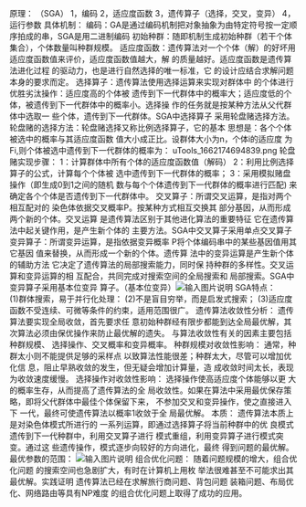原理：
（SGA）
1，编码
2，适应度函数
3，遗传算子（选择，交叉，变异）
4，运行参数
具体机制：
编码：GA是通过编码机制把对象抽象为由特定符号按一定顺序拍成的串，SGA是用二进制编码
初始种群：随即机制生成初始种群（若干个体集合），个体数量叫种群规模。
适应度函数：遗传算法对一个个体（解）的好坏用
适应度函数值来评价，适应度函数值越大，解
的质量越好。适应度函数是遗传算法进化过程
的驱动力，也是进行自然选择的唯一标准，它
的设计应结合求解问题本身的要求而定。
选择算子：遗传算法使用选择运算来实现对群体中
的个体进行优胜劣汰操作：适应度高的个体被
遗传到下一代群体中的概率大；适应度低的个
体，被遗传到下一代群体中的概率小。选择操
作的任务就是按某种方法从父代群体中选取一
些个体，遗传到下一代群体。SGA中选择算子
采用轮盘赌选择方法。
轮盘赌的选择方法：轮盘赌选择又称比例选择算子，它的基本
思想是：各个个体被选中的概率与其适应度函数
值大小成正比。设群体大小为n，个体i的适应度
为Fi,则个体被选中遗传到下一代群体的概率为：
uTools_1662174694839.png
轮盘赌实现步骤：
1：计算群体中所有个体的适应度函数值（解码）
2：利用比例选择算子的公式，计算每个个体被
选中遗传到下一代群体的概率；
3：采用模拟赌盘操作（即生成0到1之间的随机
数与每个个体遗传到下一代群体的概率进行匹配)
来确定各个个体是否遗传到下一代群体中。
交叉算子：所谓交叉运算，是指对两个相互配对的
染色体依据交叉概率P。按某种方式相互交换其
部分基因，从而形成两个新的个体。交叉运算
是遗传算法区别于其他进化算法的重要特征
它在遗传算法中起关键作用，是产生新个体的
主要方法。SGA中交叉算子采用单点交叉算子
变异算子：所谓变异运算，是指依据变异概率
P将个体编码串中的某些基因值用其它基因
值来替换，从而形成一个新的个体。遗传算
法中的变异运算是产生新个体的辅助方法
它决定了遗传算法的局部搜索能力，同时保
持种群的多样性。交叉运算和变异运算的相
互配合，共同完成对搜索空间的全局搜索和
局部搜索。SGA中变异算子采用基本位变异
算子。（基本位变异）![输入图片说明](../../58575d0cecc74a0318fe5ec192a8dfe8.png)
SGA特点：   
(1)群体搜索，易于并行化处理：
(2)不是盲目穷举，而是启发式搜索；
(3)适应度函数不受连续、可微等条件的约束，适用范围很广。 
遗传算法收敛性分析：
遗传算法要实现全局收敛，首先要求任
意初始种群经有限步都能到达全局最优解，其
次算法必须由保优操作来防止最优解的遗失。
与算法收敛性有关的因素主要包括种群规模、
选择操作、交叉概率和变异概率。
种群规模对收敛性影响：
通常，种群太小则不能提供足够的采样点
以致算法性能很差；种群太大，尽管可以增加优化信
息，阻止早熟收敛的发生，但无疑会增加计算量，造
成收敛时间太长，表现为收敛速度缓慢。
选择操作对收敛性影响：
选择操作使高适应度个体能够以更
大的概率生存，从而提高了遗传算法的全
局收敛性。如果在算法中采用最优保存策
略，即将父代群体中最佳个体保留下来，
不参加交叉和变异操作，使之直接进入下
一代，最终可使遗传算法以概率1收敛于全
局最优解。
本质：
遗传算法本质上是对染色体模式所进行的
一系列运算，即通过选择算子将当前种群中的优
良模式遗传到下一代种群中，利用交叉算子进行
模式重组，利用变异算子进行模式突变。通过这
些遗传操作，模式逐步向较好的方向进化，最终
得到问题的最优解。
最优参数的范围：
![输入图片说明](../../d49a8973cffc6753d9ab3874fc70122d.png)
组合优化问题：
随着问题规模的增大，组合优化问题
的搜索空间也急剧扩大，有时在计算机上用枚
举法很难甚至不可能求出其最优解。实践证明
遗传算法已经在求解旅行商问题、背包问题
装箱问题、布局优化、网络路由等具有NP难度
的组合优化问题上取得了成功的应用。